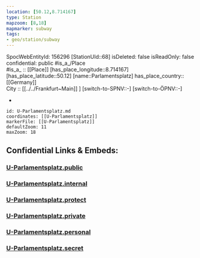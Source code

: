 ```yaml
---
location: [50.12,8.714167] 
type: Station 
mapzoom: [8,18] 
mapmarker: subway 
tags:
- geo/station/subway
---
```

SpocWebEntityId: 156296
[StationUId::68] 
isDeleted: false
isReadOnly: false
confidential: public
#is_a_/Place  
#is_a_ :: [[Place]] 
[has_place_longitude::8.714167] 
[has_place_latitude::50.12] 
[name::Parlamentsplatz] 
has_place_country:: [[Germany]]  
City :: [[../../Frankfurt~Main]] ] 
[switch-to-SPNV::-] 
[switch-to-ÖPNV::-] 

-

```leaflet
id: U-Parlamentsplatz.md
coordinates: [[U-Parlamentsplatz]] 
markerFile: [[U-Parlamentsplatz]] 
defaultZoom: 11 
maxZoom: 18
```


## Confidential Links & Embeds: 

### [U-Parlamentsplatz.public](/_public/\Earth\Continent\Europe\Europe~Central\Germany\Germany~West\Hessen\counties~Hessen\Frankfurt~Main\Stations-FFM~UU-Parlamentsplatz.public.md) 

### [U-Parlamentsplatz.internal](/_internal/\Earth\Continent\Europe\Europe~Central\Germany\Germany~West\Hessen\counties~Hessen\Frankfurt~Main\Stations-FFM~UU-Parlamentsplatz.internal.md) 

### [U-Parlamentsplatz.protect](/_protect/\Earth\Continent\Europe\Europe~Central\Germany\Germany~West\Hessen\counties~Hessen\Frankfurt~Main\Stations-FFM~UU-Parlamentsplatz.protect.md) 

### [U-Parlamentsplatz.private](/_private/\Earth\Continent\Europe\Europe~Central\Germany\Germany~West\Hessen\counties~Hessen\Frankfurt~Main\Stations-FFM~UU-Parlamentsplatz.private.md) 

### [U-Parlamentsplatz.personal](/_personal/\Earth\Continent\Europe\Europe~Central\Germany\Germany~West\Hessen\counties~Hessen\Frankfurt~Main\Stations-FFM~UU-Parlamentsplatz.personal.md) 

### [U-Parlamentsplatz.secret](/_secret/\Earth\Continent\Europe\Europe~Central\Germany\Germany~West\Hessen\counties~Hessen\Frankfurt~Main\Stations-FFM~UU-Parlamentsplatz.secret.md)

